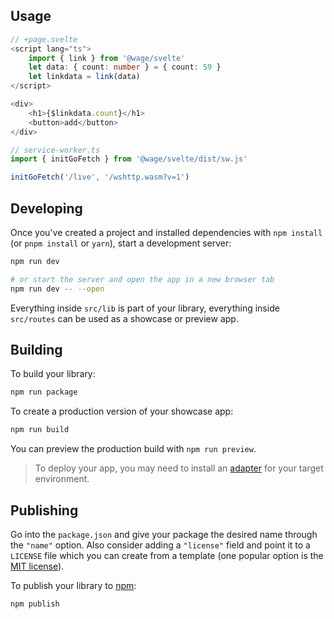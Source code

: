 ## Usage

```ts
// +page.svelte
<script lang="ts">
	import { link } from '@wage/svelte'
	let data: { count: number } = { count: 59 }
	let linkdata = link(data)
</script>

<div>
	<h1>{$linkdata.count}</h1>
	<button>add</button>
</div>
```

```ts
// service-worker.ts
import { initGoFetch } from '@wage/svelte/dist/sw.js'

initGoFetch('/live', '/wshttp.wasm?v=1')
```

## Developing

Once you've created a project and installed dependencies with `npm install` (or `pnpm install` or `yarn`), start a development server:

```bash
npm run dev

# or start the server and open the app in a new browser tab
npm run dev -- --open
```

Everything inside `src/lib` is part of your library, everything inside `src/routes` can be used as a showcase or preview app.

## Building

To build your library:

```bash
npm run package
```

To create a production version of your showcase app:

```bash
npm run build
```

You can preview the production build with `npm run preview`.

> To deploy your app, you may need to install an [adapter](https://kit.svelte.dev/docs/adapters) for your target environment.

## Publishing

Go into the `package.json` and give your package the desired name through the `"name"` option. Also consider adding a `"license"` field and point it to a `LICENSE` file which you can create from a template (one popular option is the [MIT license](https://opensource.org/license/mit/)).

To publish your library to [npm](https://www.npmjs.com):

```bash
npm publish
```
